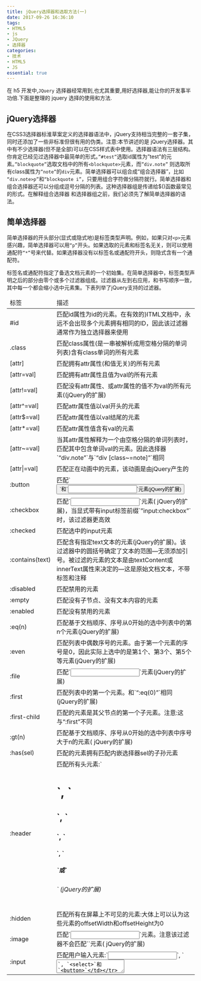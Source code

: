 ```yaml
---
title: jQuery选择器和选取方法(一)
date: 2017-09-26 16:36:10
tags:
- HTML5
- js
- JQuery
- 选择器
categories:
- 技术
- HTML5
- JS
essential: true
---
```

在 h5 开发中,`JQuery` 选择器经常用到,也尤其重要,用好选择器,能让你的开发事半功倍.下面是整理的 jquery 选择的使用和方法.
<!--more-->
jQuery选择器
----------
在CSS3选择器标淮草案定义的选择器语法中，jQuery支持相当完整的一套子集，同时还添加了一些非标准但很有用的伪类。注意:本节讲述的是 jQuery选择器。其中有不少选择器(但不是全部)可以在CSS样式表中使用。选择器语法有三层结构。你肯定已经见过选择器中最简单的形式。`”#test”`选取id属性为”test”的元素。`”blockquote”`选取文档中的所有`<blockquote>`元素，而`”div.note”` 则选取所有class属性为`”note”`的`div`元素。简单选择器可以组合成“组合选择器”，比如 `“div.note>p”`和`“blockquote i”`，只要用组合字符做分隔符就行。简单选择器和组合选择器还可以分组成逗号分隔的列表。这种选择器组是传递给$()函数最常见的形式。在解释组合选择器 和选择器组之前，我们必须先了解简单选择器的语法。

简单选择器
----------
简单选择器的开头部分(显式或隐式地)是标签类型声明。例如，如果只对`<p>`元素感兴趣，简单选择器可以用`“p”`开头。如果选取的元素和标签名无关，则可以使用通配符`“*”`号来代替。如果选择器没有以标签名或通配符开头，则隐式含有一个通配符。

标签名或通配符指定了备选文档元素的一个初始集。在简单选择器中，标签类型声明之后的部分由零个或多个过滤器组成。过滤器从左到右应用，和书写顺序一致，其中每一个都会缩小选中元素集。下表列举了jQuery支持的过滤器。

<table><thead><tr><td>标签</td><td>描述</td></tr></thead><tbody><tr><td>#id</td><td>匹配id属性为id的元素。在有效的}ITML文档中，永远不会出现多个元素拥有相同的ID，因此该过滤器通常作为独立选择器来使用</td></tr><tr><td>.class</td><td>匹配class属性(是一串被解析成用空格分隔的单词列表)含有class单词的所有元素</td></tr><tr><td>[attr]</td><td>匹配拥有attr属性(和值无关)的所有元素</td></tr><tr><td>[attr=val]</td><td>匹配拥有attr属性且值为val的所有元素</td></tr><tr><td>[attr!=val]</td><td>匹配没有attr属性、或attr属性的值不为val的所有元素((jQuery的扩展)</td></tr><tr><td>[attr^=val]</td><td>匹配attr属性值以val开头的元素</td></tr><tr><td>[attr$=val]</td><td>匹配attr属性值以val结尾的元素</td></tr><tr><td>[attr*=val]</td><td>匹配attr属性值含有val的元素</td></tr><tr><td>[attr~=val]</td><td>当其attr属性解释为一个由空格分隔的单词列表时，匹配其中包含单词val的元素。因此选择器`“div.note”`与`“div [class~=note]”`相同</td></tr><tr><td>[attr|=val]</td><td>	匹配正在动画中的元素，该动画是由jQuery产生的</td></tr><tr><td>:button</td><td>匹配`<button type=”button”>`和`<input type=”button”>`元素(jQuery的扩展)</td></tr><tr><td>:checkbox</td><td>匹配`<input type=”checkbox”>`元素( jQuery的扩展)，当显式带有input标签前缀`”input:checkbox”`时，该过滤器更高效</td></tr><tr><td>:checked</td><td>匹配选中的input元素</td></tr><tr><td>:contains(text)</td><td>匹配含有指定text文本的元素(jQuery的扩展)。该过滤器中的圆括号确定了文本的范围—无须添加引号。被过滤的元素的文本是由textContent或innerText属性来决定的—这是原始文档文本，不带标签和注释</td></tr><tr><td>:disabled</td><td>匹配禁用的元素</td></tr><tr><td>:empty</td><td>匹配没有子节点、没有文本内容的元素</td></tr><tr><td>:enabled</td><td>匹配没有禁用的元素</td></tr><tr><td>:eq(n)</td><td>匹配基于文档顺序、序号从0开始的选中列表中的第n个元素(jQuery的扩展)</td></tr><tr><td>:even</td><td>匹配列表中偶数序号的元素。由于第一个元素的序号是0，因此实际上选中的是第1个、第3个、第5个等元素(jQuery的扩展)</td></tr><tr><td>:file</td><td>	匹配`<input type=”file”>`元素(jQuery的扩展)</td></tr><tr><td>:first</td><td>匹配列表中的第一个元素。和`“:eq(0)”`相同(jQuery的扩展)</td></tr><tr><td>:first-child</td><td>匹配的元素是其父节点的第一个子元素。注意:这与“:first”不同</td></tr><tr><td>:gt(n)</td><td>匹配基于文档顺序、序号从0开始的选中列表中序号大于n的元素( jQuery的扩展)</td></tr><tr><td>:has(sel)</td><td>匹配的元素拥有匹配内嵌选择器sel的子孙元素</td></tr><tr><td>:header</td><td>匹配所有头元素:`<h1>`, `<h2>`, `<h3>`, `<h4>`, `<h5>`或`<h6>` (jQuery的扩展)</td></tr><tr><td>:hidden</td><td>匹配所有在屏幕上不可见的元素:大体上可以认为这些元素的offsetWidth和offsetHeight为0</td></tr><tr><td>:image</td><td>匹配`<input type=”image”>`元素。注意该过滤器不会匹配`<img>`元素( jQuery的扩展)</td></tr><tr><td>:input</td><td>匹配用户输入元素:`<input>`, `<textarea>`, `<select>`和`<button>`</td></tr><tr><td>:last</td><td>匹配选中列表中的最后一个元素</td></tr><tr><td>:last-child</td><td>匹配的元素是其父节点的最后一个子元素。注意:这与`“:last”`不同</td></tr><tr><td>`:lt(n)`</td><td>匹配基于文档顺序、序号从0开始的选中列表中序号小于n的元素</td></tr><tr><td>:not(sel)</td><td>匹配的元素不匹配内嵌选择器sel</td></tr><tr><td>:nth(n)</td><td>与`“:eq(n)”`相同</td></tr><tr><td>:nth-child(n)</td><td>匹配的元素是其父节点的第n个子元素。。可以是数值、单词even,单词odd或计算公式。 使用`“:nth-child(even)”`来选取那些在其父节点的子元素中排行第2或第4等序号的元素。使用`“:nth-child(odd)”`来选取那 些在其父节点的子元素中排行第1、第3等序号的元素。
更常见的情况是，n是xn或x n+y这种计算公式，其中x和y是整数，n是字面量n。因此可以用`nth-child(3n+1)`来选取第1个、第4个、第7个等元素。
注意该过滤器的序号是从1开始的，因此如果一个元素是其父节点的第一个子元素，会认为它是奇数元素，匹配的是3n+1，而不是3n。要和`“:even`以及`“:odd”`过滤器区分开来，后者匹配的序号是从0开始的。</td></tr><tr><td>:odd</td><td>匹配列表中奇数(从0开始)序号的元素。注意序号为1和3的元素分别是第2个和第4个匹配元素</td></tr></tbody></table>

注意:表中列举的部分选择器在圆括号中接受参数。例如，下面这个选择器选取的元素在其父节点的子元素中排行第1或第2等，只要它们含有`“JavaScript”`单词，就不包含元素。

```
p:nth-child(3n+1): text (JavaScript):not(:has(a))
```

通常来说，指定标签类型前缀，可以让过滤器的运行更高效。例如，不要简单使用`”:radio”`来选取单选框按钮，使用`“input:radio”`会 更好。ID过滤器是个例外，不添加标签前缀时它会更高效。例如，选择器“#address”通常比更明确的“form#address”更高效。

组合选择器
----------
使用特殊操作符或“组合符”可以将简单选择器组合起来，表达文档树中元素之间的关系。下表列举了jQuery支持的组合选择器。这些组合选择器与CSS3支持的组合选择器是一样的。
下面是组合选择器的一些例子:
```
"blockquote i"              //匹配<blockquote>里的<i>元素
"ol > li"                   //<1i>元素是<of>的直接子元素
"#output+*"                 //id="output"元素后面的兄弟元素
"div.note > h1+p"           //紧跟<h1>的<P>元素，在<div class="note">里面
```
注意组合选择器并不限于组合两个选择器:组合三个甚至更多选择器也是允许的。组合选择器从左到右处理。

选择器组
----------
传递给$()函数(或在样式表中使用)的选择器就是选择器组，这是一个逗号分隔的列表，由一个或多个简单选择器或组合选择器构成。选择器组匹配的元 素只要匹配该选择器组中的任何一个选择器就行。对我们来说，一个简单选择器也可以认为是一个选择器组。下面是选择器组的一些例子:
```
"h1, h2,h3"             //匹配<h1>, <h2>和<h3>元素
"#p1, #p2, #p3"         //匹配id为p1, p2或p3的元素
"div.note, p.note"      //匹配class="note"的<div>和<P>元素
"body>p,div.note>p"     //<body>和<div class="note">的<P>子元素
```
注意:CSS和jQuery选择器语法允许在简单选择器的某些过滤器中使用圆括号，但并不允许使用圆括号来进行更常见的分组。例如，不能把选择器组或组合选择器放在圆括号中并且当成简单选择器:
```
(h1, h2, h3)+p          //非法
h1+p, h2+p, h3+p        //正确的写法
```

总结语
----------
到此讲解了 jquery 的选择器.下一篇文章<a href="https://lovexinforever.github.io/2017/09/27/jQuery选择器和选取方法-二/">将讲解 选择器的选取方法.

